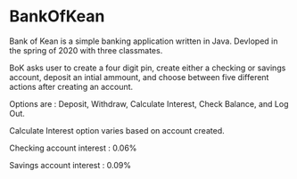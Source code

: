 # BankOfKean

Bank of Kean is a simple banking application written in Java. Devloped in the spring of 2020 with three classmates. 

BoK asks user to create a four digit pin, create either a checking or savings account, deposit an intial ammount, and choose between five different actions after creating an account. 

Options are : Deposit, Withdraw, Calculate Interest, Check Balance, and Log Out.

Calculate Interest option varies based on account created.

Checking account interest : 0.06% 

Savings account interest : 0.09%

